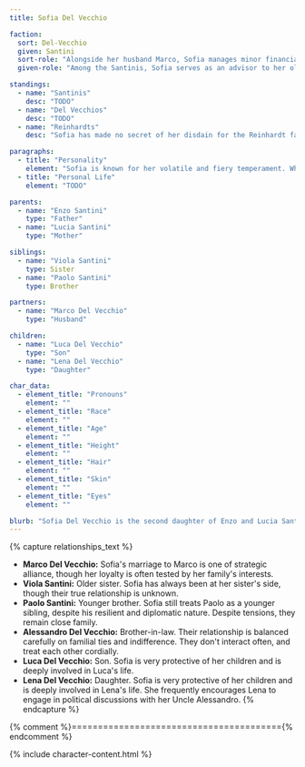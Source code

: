 ```yaml
---
title: Sofia Del Vecchio

faction:
  sort: Del-Vecchio
  given: Santini
  sort-role: "Alongside her husband Marco, Sofia manages minor financial affairs within the Del Vecchio family. She adheres to Alessandro's teachings of above-board business practices, focusing on avoiding and rooting out corruption. Her involvement in the Del Vecchio financial affairs helps maintain the family's reputation and stability in the city's complex economic landscape."
  given-role: "Among the Santinis, Sofia serves as an advisor to her older sister, Viola. She remains invested in the Santinis' political dealings, offering her insight and counsel to help navigate the turbulent political environment of Sen. Her dual roles allow her to influence and support both families, though it often places her in challenging and conflicting situations."

standings:
  - name: "Santinis"
    desc: "TODO"
  - name: "Del Vecchios"
    desc: "TODO"
  - name: "Reinhardts"
    desc: "Sofia has made no secret of her disdain for the Reinhardt family, a sentiment that has been publicly noted and has influenced her interactions within the political and social circles of Sen. The cold history between the Reinhardts and the Santinis still holds strong in Sofia's heart."

paragraphs:
  - title: "Personality"
    element: "Sofia is known for her volatile and fiery temperament. While she possesses a sharp mind and a reserved nature, her emotions can sometimes get the better of her, leading to passionate outbursts. Her fiery personality contrasts with her strategic thinking, making her both unpredictable and formidable."
  - title: "Personal Life"
    element: "TODO"

parents:
  - name: "Enzo Santini"
    type: "Father"
  - name: "Lucia Santini"
    type: "Mother"

siblings:
  - name: "Viola Santini"
    type: Sister
  - name: "Paolo Santini"
    type: Brother

partners:
  - name: "Marco Del Vecchio"
    type: "Husband"

children:
  - name: "Luca Del Vecchio"
    type: "Son"
  - name: "Lena Del Vecchio"
    type: "Daughter"

char_data:
  - element_title: "Pronouns"
    element: ""
  - element_title: "Race"
    element: ""
  - element_title: "Age"
    element: ""
  - element_title: "Height"
    element: ""
  - element_title: "Hair"
    element: ""
  - element_title: "Skin"
    element: ""
  - element_title: "Eyes"
    element: ""

blurb: "Sofia Del Vecchio is the second daughter of Enzo and Lucia Santini. She is married to Marco Del Vecchio, brother to the head of the Del Vecchio family, placing her in a position of influence and conflict within the intertwined political dynamics of Sen."
---
```


{% capture relationships_text %}
- **Marco Del Vecchio:** Sofia's marriage to Marco is one of strategic alliance, though her loyalty is often tested by her family's interests.
- **Viola Santini:** Older sister. Sofia has always been at her sister's side, though their true relationship is unknown.
- **Paolo Santini:** Younger brother. Sofia still treats Paolo as a younger sibling, despite his resilient and diplomatic nature. Despite tensions, they remain close family.
- **Alessandro Del Vecchio:** Brother-in-law. Their relationship is balanced carefully on familial ties and indifference. They don't interact often, and treat each other cordially.
- **Luca Del Vecchio:** Son. Sofia is very protective of her children and is deeply involved in Luca's life.
- **Lena Del Vecchio:** Daughter. Sofia is very protective of her children and is deeply involved in Lena's life. She frequently encourages Lena to engage in political discussions with her Uncle Alessandro.
{% endcapture %}

{% comment %}========================================{% endcomment %}

{% include character-content.html %}
